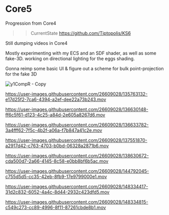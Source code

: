 # Core5
Progression from Core4

>>CurrentState https://github.com/Tiptopolis/KS6  

Still dumping videos in Core4

Mostly experimenting with my ECS and an SDF shader, as well as some fake-3D.
working on directional lighting for the eggs shading. 

Gonna reimp some basic UI & figure out a scheme for bulk point-projection for the fake 3D



![y1CompR - Copy](https://user-images.githubusercontent.com/26609028/136805967-5ddb5c17-982b-4180-b9a5-a22929a513e6.png)



https://user-images.githubusercontent.com/26609028/135763132-e17d25f2-7ca6-4394-a2ef-dee22a73b243.mov




https://user-images.githubusercontent.com/26609028/136630148-ff6c5f61-d123-4c25-a84d-2e605a8267d6.mov




https://user-images.githubusercontent.com/26609028/136633782-3a4fff62-7f5c-4b2f-a06a-f7b847a41c2e.mov




https://user-images.githubusercontent.com/26609028/137551870-a2917d42-c763-4703-b0bd-06328a2871b6.mov




https://user-images.githubusercontent.com/26609028/138630672-cda500d7-2a66-4145-8c58-e0bb8bf6b5ac.mov



https://user-images.githubusercontent.com/26609028/144792045-c755d5d5-cc35-42eb-8fb9-17e9799000e1.mov



https://user-images.githubusercontent.com/26609028/148334417-31d2c832-6052-4a4c-8d44-2932c423dfd5.mov





https://user-images.githubusercontent.com/26609028/148334815-c549c273-cc89-4996-8f11-87261cbde8b1.mov


